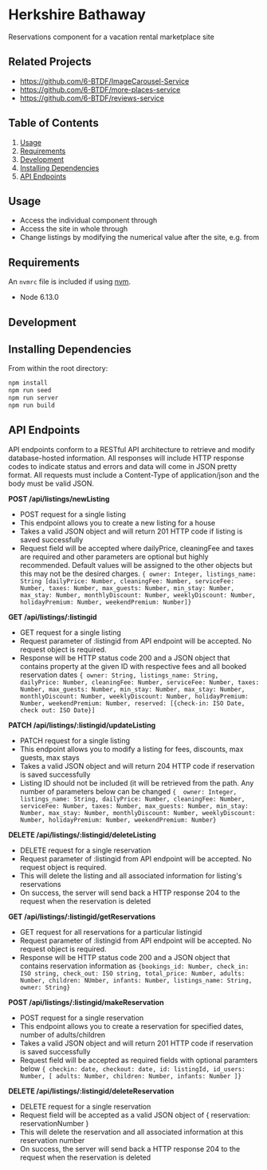 # Herkshire Bathaway

Reservations component for a vacation rental marketplace site

## Related Projects

  - https://github.com/6-BTDF/ImageCarousel-Service
  - https://github.com/6-BTDF/more-places-service
  - https://github.com/6-BTDF/reviews-service

## Table of Contents

1. [Usage](#Usage)
2. [Requirements](#requirements)
3. [Development](#development)
4. [Installing Dependencies](#dependencies) 
5. [API Endpoints](#endpoints)

## Usage

- Access the individual component through
- Access the site in whole through 
- Change listings by modifying the numerical value after the site, e.g. from 

## Requirements

An `nvmrc` file is included if using [nvm](https://github.com/creationix/nvm).

- Node 6.13.0

## Development

## Installing Dependencies

From within the root directory:

```sh
npm install
npm run seed
npm run server
npm run build
```

## API Endpoints

API endpoints conform to a RESTful API architecture to retrieve and modify database-hosted information. All responses will include HTTP response codes to indicate status and errors and data will come in JSON pretty format. All requests must include a Content-Type of application/json and the body must be valid JSON.

**POST /api/listings/newListing**
- POST request for a single listing
- This endpoint allows you to create a new listing for a house
- Takes a valid JSON object and will return 201 HTTP code if listing is saved successfully
- Request field will be accepted where dailyPrice, cleaningFee and taxes are required and other parameters are optional but highly recommended. Default values will be assigned to the other objects but this may not be the desired charges.
```{ owner: Integer, listings_name: String [dailyPrice: Number, cleaningFee: Number, serviceFee: Number, taxes: Number, max_guests: Number, min_stay: Number, max_stay: Number, monthlyDiscount: Number, weeklyDiscount: Number, holidayPremium: Number, weekendPremium: Number]}```

**GET /api/listings/:listingid**
- GET request for a single listing
- Request parameter of :listingid from API endpoint will be accepted. No request object is required.
- Response will be HTTP status code 200 and a JSON object that contains property at the given ID with respective fees and all booked reservation dates
```{ owner: String, listings_name: String, dailyPrice: Number, cleaningFee: Number, serviceFee: Number, taxes: Number, max_guests: Number, min_stay: Number, max_stay: Number, monthlyDiscount: Number, weeklyDiscount: Number, holidayPremium: Number, weekendPremium: Number, reserved: [{check-in: ISO Date, check out: ISO Date}]```

**PATCH /api/listings/:listingid/updateListing**
- PATCH request for a single listing
- This endpoint allows you to modify a listing for fees, discounts, max guests, max stays
- Takes a valid JSON object and will return 204 HTTP code if reservation is saved successfully
- Listing ID should not be included (it will be retrieved from the path. Any number of parameters below can be changed
```{  owner: Integer, listings_name: String, dailyPrice: Number, cleaningFee: Number, serviceFee: Number, taxes: Number, max_guests: Number, min_stay: Number, max_stay: Number, monthlyDiscount: Number, weeklyDiscount: Number, holidayPremium: Number, weekendPremium: Number}```

**DELETE /api/listings/:listingid/deleteListing**
- DELETE request for a single reservation
- Request parameter of :listingid from API endpoint will be accepted. No request object is required.
- This will delete the listing and all associated information for listing's reservations
- On success, the server will send back a HTTP response 204 to the request when the reservation is deleted

**GET /api/listings/:listingid/getReservations**
- GET request for all reservations for a particular listingid
- Request parameter of :listingid from API endpoint will be accepted. No request object is required.
- Response will be HTTP status code 200 and a JSON object that contains reservation information as
```{bookings_id: Number, check_in: ISO string, check_out: ISO string, total_price: Number, adults: Number, children: NUmber, infants: Number, listings_name: String, owner: String}```

**POST /api/listings/:listingid/makeReservation**
- POST request for a single reservation
- This endpoint allows you to create a reservation for specified dates, number of adults/children
- Takes a valid JSON object and will return 201 HTTP code if reservation is saved successfully
- Request field will be accepted as required fields with optional paramters below
```{ checkin: date, checkout: date, id: listingId, id_users: Number, [ adults: Number, children: Number, infants: Number ]}```

**DELETE /api/listings/:listingid/deleteReservation**
- DELETE request for a single reservation
- Request field will be accepted as a valid JSON object of { reservation: reservationNumber }
- This will delete the reservation and all associated information at this reservation number
- On success, the server will send back a HTTP response 204 to the request when the reservation is deleted




